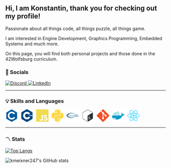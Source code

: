 
Hi, I am Konstantin, thank you for checking out my profile!
---

Passionate about all things code, all things puzzle, all things game.

I am interested in Engine Development, Graphics Programming, Embedded Systems and much more.

On this page, you will find both personal projects and those done in the 42Wolfsburg curriculum.

### :busts_in_silhouette: Socials
<div id="socials">
  <a href="https://www.discordapp.com/users/276016987761803265">
    <img src="https://github.com/gauravghongde/social-icons/blob/master/SVG/Color/Discord.svg" title="Discord" alt="Discord" width="40" height="40"/>
  </a>
  <a href="https://www.linkedin.com/in/konstantin-meixner-796744184/">
    <img src="https://github.com/gauravghongde/social-icons/blob/master/SVG/Color/LinkedIN.svg" title="LinkedIn" alt="LinkedIn" width="40" height="40"/>  
  </a>
</div>

---

### :bulb: Skills and Languages
<div>
  <img src="https://github.com/devicons/devicon/blob/master/icons/c/c-plain.svg" title="C" alt="C" width="40" height="40"/>&nbsp;
  <img src="https://github.com/devicons/devicon/blob/master/icons/cplusplus/cplusplus-plain.svg" title="C++" alt="C++" width="40" height="40"/>&nbsp;
  <img src="https://github.com/devicons/devicon/blob/master/icons/javascript/javascript-plain.svg" title="JavaScript" alt="JavaScript" width="40" height="40"/>&nbsp;
  <img src="https://github.com/devicons/devicon/blob/master/icons/python/python-plain.svg" title="Python" alt="Python" width="40" height="40"/>&nbsp;
  <img src="https://github.com/devicons/devicon/blob/master/icons/opengl/opengl-plain.svg" title="OpenGL" alt="OpenGL" width="40" height="40"/>&nbsp;
  <img src="https://github.com/devicons/devicon/blob/master/icons/bash/bash-plain.svg" title="Bash" alt="Bash" width="40" height="40"/>&nbsp;
  <img src="https://github.com/devicons/devicon/blob/master/icons/git/git-plain.svg" title="Git" alt="Git" width="40" height="40"/>&nbsp;
  <img src="https://github.com/devicons/devicon/blob/master/icons/docker/docker-plain.svg" title="Docker" alt="Docker" width="40" height="40"/>&nbsp;
  <img src="https://github.com/devicons/devicon/blob/master/icons/react/react-original.svg" title="React" alt="React" width="40" height="40"/>&nbsp;
</div>

---

### :part_alternation_mark: Stats
[![Top Langs](https://github-readme-stats.vercel.app/api/top-langs/?username=kmeixner247&layout=compact&theme=vision-friendly-dark)](https://github.com/anuraghazra/github-readme-stats)

![kmeixner247's GitHub stats](https://github-readme-stats.vercel.app/api?username=kmeixner247&show_icons=true&theme=transparent)
